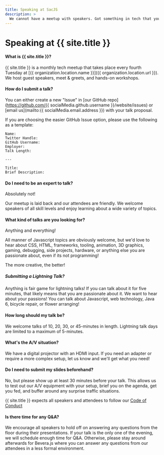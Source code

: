 ```yaml
---
title: Speaking at SacJS
description: >
  We cannot have a meetup with speakers. Got something in tech that you are passionate about? We want to hear your story!
---
```


# Speaking at {{ site.title }}

#### What is {{ site.title }}?

{{ site.title }} is a monthly tech meetup that takes place every fourth Tuesday at [{{ organization.location.name }}]({{ organization.location.url }}). We host guest speakers, meet & greets, and hands-on workshops.

#### How do I submit a talk?

You can either create a new "Issue" in [our GitHub repo](https://github.com/{{ socialMedia.github.username }}/website/issues) or [email us](mailto:{{ socialMedia.email.address }}) with your talk proposal.

If you are choosing the easier GitHub Issue option, please use the following as a template:

```
Name:
Twitter Handle:
GitHub Username:
Employer:
Talk Length:

---

Title:
Brief Description:
```

#### Do I need to be an expert to talk?

Absolutely not!

Our meetup is laid back and our attendees are friendly. We welcome speakers of all skill levels and enjoy learning about a wide variety of topics.

#### What kind of talks are you looking for?

Anything and everything!

All manner of Javascript topics are obviously welcome, but we'd love to hear about CSS, HTML, frameworks, tooling, animation, 3D graphics, gaming, debugging, side projects, hardware, or anything else you are passionate about, even if its not programming!

The more creative, the better!

##### Submitting a Lightning Talk?

Anything is fair game for lightning talks! If you can talk about it for five minutes, that likely means that you are passionate about it. We want to hear about your passions! You can talk about Javascript, web technology, Java 6, bicycle repair, or flower arranging!

#### How long should my talk be?

We welcome talks of 10, 20, 30, or 45-minutes in length. Lightning talk days are limited to a maximum of 5-minutes.

#### What's the A/V situation?

We have a digital projector with an HDMI input. If you need an adapter or require a more complex setup, let us know and we'll get what you need!

#### Do I need to submit my slides beforehand?

No, but please show up at least 30 minutes before your talk. This allows us to test out our A/V equipment with your setup, brief you on the agenda, get you fed, and buffer around any surprise traffic situations.

{{ site.title }} expects all speakers and attendees to follow our [Code of Conduct](/code-of-conduct/)

#### Is there time for any Q&A?

We encourage all speakers to hold off on answering any questions from the floor during their presentations. If your talk is the only one of the evening, we will schedule enough time for Q&A. Otherwise, please stay around afterwards for Bevera.js where you can answer any questions from our attendees in a less formal environment.

